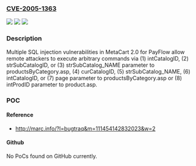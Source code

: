### [CVE-2005-1363](https://cve.mitre.org/cgi-bin/cvename.cgi?name=CVE-2005-1363)
![](https://img.shields.io/static/v1?label=Product&message=n%2Fa&color=blue)
![](https://img.shields.io/static/v1?label=Version&message=n%2Fa&color=blue)
![](https://img.shields.io/static/v1?label=Vulnerability&message=n%2Fa&color=brighgreen)

### Description

Multiple SQL injection vulnerabilities in MetaCart 2.0 for PayFlow allow remote attackers to execute arbitrary commands via (1) intCatalogID, (2) strSubCatalogID, or (3) strSubCatalog_NAME parameter to productsByCategory.asp, (4) curCatalogID, (5) strSubCatalog_NAME, (6) intCatalogID, or (7) page parameter to productsByCategory.asp or (8) intProdID parameter to product.asp.

### POC

#### Reference
- http://marc.info/?l=bugtraq&m=111454142832023&w=2

#### Github
No PoCs found on GitHub currently.

